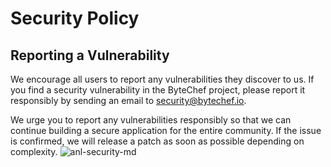# Security Policy

## Reporting a Vulnerability

We encourage all users to report any vulnerabilities they discover to us.
If you find a security vulnerability in the ByteChef project, please report it responsibly by sending an email to security@bytechef.io.

We urge you to report any vulnerabilities responsibly so that we can continue building a secure application for the entire community.
If the issue is confirmed, we will release a patch as soon as possible depending on complexity.
![anl-security-md](https://static.scarf.sh/a.png?x-pxid=5a6b6f7d-8e69-46e6-a103-5d0b58748813)
